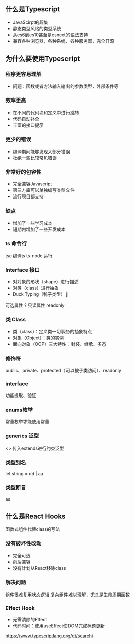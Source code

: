 ## 什么是Typescript
* JavaScirpt的超集
* 静态类型风格的类型系统
* 从es6到es10甚至是esnext的语法支持
* 兼容各种浏览器，各种系统，各种服务器，完全开源

## 为什么要使用Typescript
### 程序更容易理解
* 问题：函数或者方法输入输出的参数类型，外部条件等

### 效率更高
* 在不同的代码块和定义中进行跳转
* 代码自动补全
* 丰富的接口提示

### 更少的错误
* 编译期间能够发现大部分错误
* 杜绝一些比较常见错误

### 非常好的包容性
* 完全兼容Javascript
* 第三方库可以单独编写类型文件
* 流行项目都支持

### 缺点
* 增加了一些学习成本
* 短期内增加了一些开发成本

### ts 命令行
tsc 编译js
ts-node 运行

### Interface 接口
* 对对象的形状（shape）进行描述
* 对类（class）进行抽象
* Duck Typing（鸭子类型）

可选属性 ?
只读属性 readonly

### 类 Class
* 类（class）：定义类一切事务的抽象特点
* 对象（Object）：类的实例
* 面向对象（OOP）三大特性：封装、继承、多态

### 修饰符
public、private、protected（可以被子类访问）、readonly

### interface
功能提取、验证

### enums枚举
常量枚举才能使用常量

### generics 泛型
<>
传入extends进行约束泛型

### 类型别名
let string = dd | aa

### 类型断言
as

## 什么是React Hooks
函数式组件代替class的写法

### 没有破坏性改动
* 完全可选
* 向后兼容
* 没有计划从React移除class

### 解决问题 
组件很难复用状态逻辑
复杂组件难以理解，尤其是生命周期函数

### Effect Hook
* 无需清除的Effect
* 代码时间：使用useEffect使DOM完成标题更新


https://www.typescriptlang.org/dt/search/